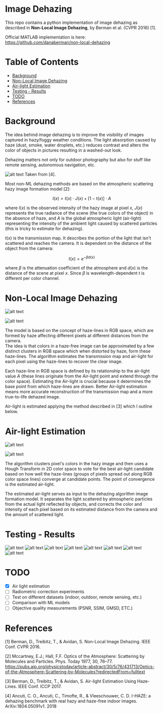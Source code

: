 # Image Dehazing

This repo contains a python implementation of image dehazing as described in **Non-Local Image Dehazing**, by Berman et al. (CVPR 2016) [1].

Official MATLAB implementation is here: https://github.com/danaberman/non-local-dehazing

# Table of Contents

- [Background](#background)
- [Non-Local Image Dehazing](#non-local-image-dehazing)
- [Air-light Estimation](#air-light-estimation)
- [Testing - Results](#testing---results)
- [TODO](#todo)
- [References](#references)

# Background

The idea behind image dehazing is to improve the visibility of images captured in hazy/foggy weather conditions. The light absorption caused by haze (dust, smoke, water droplets, etc.) reduces contrast and alters the color of objects in pictures resulting in a washed-out look.

Dehazing matters not only for outdoor photography but also for stuff like remote sensing, autonomous navigation, etc.


![alt text](/images/image.png)
Taken from [4].

Most non-ML dehazing methods are based on the atmospheric scattering hazy image formation model [2]:

$$I(x)=t(x) \cdot J(x)+[1-t(x)] \cdot A$$

where $I(x)$ is the observed intensity of the hazy image at pixel $x$, $J(x)$ represents the true radiance of the scene (the true colors of the object) in the absence of haze, and $A$ is the global atmospheric light (air-light) representing the intensity of the ambient light caused by scattered particles (this is tricky to estimate for dehazing).

$t(x)$ is the transmission map. It describes the portion of the light that isn't scattered and reaches the camera. It is dependent on the distance of the object from the camera:

$$t(x)=e^{-\beta d(x)}$$

where $\beta$ is the attenuation coefficient of the atmosphere and $d(x)$ is the distance of the scene at pixel $x$. Since $\beta$ is wavelength-dependent $t$ is different per color channel.


# Non-Local Image Dehazing

![alt text](/images/eq1.png)

![alt text](/images/eq2.png)

The model is based on the concept of haze-lines in RGB space, which are formed by haze affecting different pixels at different distances from the camera.   
The idea is that colors in a haze-free image can be approximated by a few distinct clusters in RGB space which when distorted by haze, form these haze-lines. The algorithm estimates the transmission map and air-light for each pixel using the haze-lines to recover the clear image.

Each haze-line in RGB space is defined by its relationship to the air-light value $A$ (these lines originate from the Air-light point and extend through the color space). 
Estimating the Air-light is crucial because it determines the base point from which haze-lines are drawn. Better Air-light estimation means more accurate reconstruction of the transmission map and a more true-to-life dehazed image.

Air-light is estimated applying the method described in [3] which I outline below.

# Air-light Estimation

![alt text](/images/eq3.png)

![alt text](/images/image-2.png)

The algorithm clusters pixel's colors in the hazy image and then uses a Hough Transform in 2D color space to vote for the best air-light candidate based on how well the haze-lines (groups of pixels spread out along RGB color space lines) converge at candidate points. The point of convergence is the estimated air-light.

The estimated air-light serves as input to the dehazing algorithm image formation model. It separates the light scattered by atmospheric particles from the actual light reflected by objects, and corrects the color and intensity of each pixel based on its estimated distance from the camera and the amount of scattered light.


# Testing - Results

![alt text](/images/image-9.png)
![alt text](/images/image-10.png)
![alt text](/images/image-11.png)
![alt text](/images/image-14.png)
![alt text](/images/image-12.png)
![alt text](/images/image-13.png)
![alt text](/images/image-15.png)
![alt text](/images/image-1.png)


# TODO
- [x] Air light estimation
- [ ] Radiometric correction experiments
- [ ] Test on different datasets (indoor, outdoor, remote sensing, etc.)
- [ ] Comparison with ML models
- [ ] Objective quality measurements (PSNR, SSIM, GMSD, ETC.)

# References

[1] Berman, D., Treibitz, T., & Avidan, S. Non-Local Image Dehazing. IEEE Conf. CVPR 2016.

[2] Mccartney, E.J.; Hall, F.F. Optics of the Atmosphere: Scattering by Molecules and Particles. Phys. Today 1977, 30, 76–77. https://pubs.aip.org/physicstoday/article-abstract/30/5/76/431713/Optics-of-the-Atmosphere-Scattering-by-Molecules?redirectedFrom=fulltext

[3] Berman, D., Treibitz, T., & Avidan, S. Air-light Estimation Using Haze-Lines. IEEE Conf. ICCP 2017.

[4] Ancuti, C. O., Ancuti, C., Timofte, R., & Vleeschouwer, C. D. I-HAZE: a dehazing benchmark with real hazy and haze-free indoor images. ArXiv:1804.05091v1. 2018
